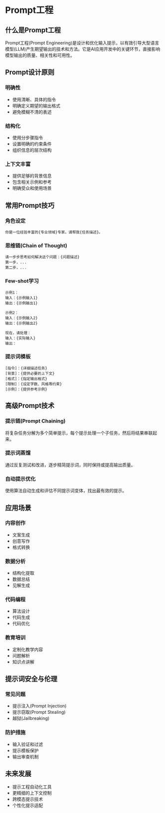 # Prompt工程

## 什么是Prompt工程

Prompt工程(Prompt Engineering)是设计和优化输入提示，以有效引导大型语言模型(LLM)产生期望输出的技术和方法。它是AI应用开发中的关键环节，直接影响模型输出的质量、相关性和可用性。

## Prompt设计原则

### 明确性
- 使用清晰、具体的指令
- 明确定义期望的输出格式
- 避免模糊不清的表述

### 结构化
- 使用分步骤指令
- 设置明确的约束条件
- 组织信息的层次结构

### 上下文丰富
- 提供足够的背景信息
- 包含相关示例和参考
- 明确受众和使用场景

## 常用Prompt技巧

### 角色设定
```
你是一位经验丰富的{专业领域}专家。请帮我{任务描述}。
```

### 思维链(Chain of Thought)
```
请一步步思考如何解决这个问题：{问题描述}
第一步，...
第二步，...
```

### Few-shot学习
```
示例1：
输入：{示例输入1}
输出：{示例输出1}

示例2：
输入：{示例输入2}
输出：{示例输出2}

现在，请处理：
输入：{实际输入}
输出：
```

### 提示词模板
```
[指令]：{详细描述任务}
[背景]：{提供必要的上下文}
[格式]：{指定输出格式}
[限制]：{设定字数、风格等约束}
[示例]：{提供参考示例}
```

## 高级Prompt技术

### 提示链(Prompt Chaining)
将复杂任务分解为多个简单提示，每个提示处理一个子任务，然后将结果串联起来。

### 提示词蒸馏
通过反复测试和改进，逐步精简提示词，同时保持或提高输出质量。

### 自动提示优化
使用算法自动生成和评估不同提示词变体，找出最有效的提示。

## 应用场景

### 内容创作
- 文案生成
- 创意写作
- 格式转换

### 数据分析
- 结构化提取
- 数据总结
- 见解生成

### 代码编程
- 算法设计
- 代码生成
- 代码优化

### 教育培训
- 定制化教学内容
- 问题解析
- 知识点讲解

## 提示词安全与伦理

### 常见问题
- 提示注入(Prompt Injection)
- 提示窃取(Prompt Stealing)
- 越狱(Jailbreaking)

### 防护措施
- 输入验证和过滤
- 提示模板保护
- 输出审查机制

## 未来发展

- 提示工程自动化工具
- 更精细的上下文控制
- 跨模态提示技术
- 个性化提示适配 
